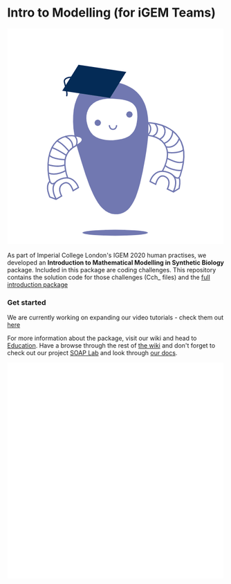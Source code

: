 # Intro to Modelling (for iGEM Teams)

![academic_bot](./static/academic_bot2.gif)

<p>
  <script src="https://unpkg.com/@lottiefiles/lottie-player@latest/dist/lottie-player.js"></script><lottie-player src="https://assets2.lottiefiles.com/private_files/lf30_9lp5qlnf.json" background="transparent" speed="1" style="width: 300px; height: 300px;" loop controls autoplay></lottie-player>
</p>

As part of Imperial College London's IGEM 2020 human practises, we developed an **Introduction to Mathematical Modelling in Synthetic Biology** package. Included in this package are coding challenges. This repository contains the solution code for those challenges (Cch_ files) and the [full introduction package](./T--Imperial_College--introtomodelling.pdf)

### Get started

We are currently working on expanding our video tutorials - check them out [here](https://www.youtube.com/playlist?list=PLTzF6JV_DoE2Nuhbmt52nTYaCz-roHNUl)

For more information about the package, visit our wiki and head to [Education](https://2020.igem.org/Team:Imperial_College/Education).
Have a browse through the rest of [the wiki](https://2020.igem.org/Team:Imperial_College) and don't forget to check out our project [SOAP Lab](soaplab.io) and look through [our docs](https://imperial-igem.github.io/DJANGO-Assembly-Methods/).

![logo](./static/soaplab_logo.gif)

